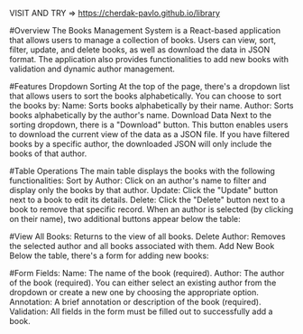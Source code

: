 VISIT AND TRY => https://cherdak-pavlo.github.io/library

#Overview
The Books Management System is a React-based application that allows users to manage a collection of books. Users can view, sort, filter, update, and delete books, as well as download the data in JSON format. The application also provides functionalities to add new books with validation and dynamic author management.

#Features
Dropdown Sorting
At the top of the page, there's a dropdown list that allows users to sort the books alphabetically. You can choose to sort the books by:
Name: Sorts books alphabetically by their name.
Author: Sorts books alphabetically by the author's name.
Download Data
Next to the sorting dropdown, there is a "Download" button. This button enables users to download the current view of the data as a JSON file. If you have filtered books by a specific author, the downloaded JSON will only include the books of that author.

#Table Operations
The main table displays the books with the following functionalities:
Sort by Author: Click on an author's name to filter and display only the books by that author.
Update: Click the "Update" button next to a book to edit its details.
Delete: Click the "Delete" button next to a book to remove that specific record.
When an author is selected (by clicking on their name), two additional buttons appear below the table:

#View All Books: Returns to the view of all books.
Delete Author: Removes the selected author and all books associated with them.
Add New Book
Below the table, there's a form for adding new books:

#Form Fields:
Name: The name of the book (required).
Author: The author of the book (required). You can either select an existing author from the dropdown or create a new one by choosing the appropriate option.
Annotation: A brief annotation or description of the book (required).
Validation: All fields in the form must be filled out to successfully add a book.
